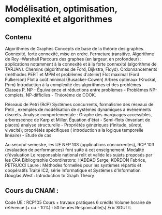 # Modélisation, optimisation, complexité et algorithmes

## Contenu

Algorithmes de Graphes 
Concepts de base de la théorie des graphes.
Connexité, forte connexité, mise en ordre.
Fermeture transitive. Algorithme de Roy -Warshall
Parcours des graphes (en largeur, en profondeur) : applications notamment à la connexité et à la forte connexité (algorithme de TARJAN).
Chemins (algorithmes de Ford, Dijkstra,  Floyd).
Ordonnancements (méthodes PERT et MPM et problèmes d'atelier)
Flot maximal (Ford Fulkerson) Flot à coût minimal (Busacker-Cowen)
Arbres optimaux (Kruskal, Prim)
Introduction à la complexité des algorithmes et des problèmes
Classes P, NP - Équivalence et réductions entre problèmes - Problèmes NP-complets, NP-difficiles - Théorème de COOK.

Réseaux de Petri (RdP)
Systèmes concurrents, formalisme des réseaux de Petri , exemples de modélisation de systèmes dynamiques à événements discrets.
Analyse comportementale :  Graphe des marquages accessibles, arborescence de Karp et Miller.
Équation d'état - Semi-flots (invariant de places) analyse structurelle -
Propriétés génériques  (finitude,  sûreté, vivacité), propriétés spécifiques ( introduction  a la logique temporelle linéaire) -
Etude de cas 

Au second semestre, les UE NFP 103 (applications concurrentes), RCP 103 (evaluation de performances) font suite à cet enseignement.
Modalité d'évaluation
Le responsable national relit et valide les sujets proposés par les CRA
Bibliographie
Coordinators: HADDAD Serge, KORDON Fabrice, PETRUCCI Laure : Méthodes formelles pour les systèmes répartis et coopératifs Traité IC2, série Informatique et Systèmes d'Information
Douglas West : Introduction to Graph Theory



## Cours du CNAM : 
Code UE : RCP105
Cours + travaux pratiques
6 crédits
Volume horaire de référence
(+ ou - 10%) : 50 heures
Responsable(s)
Eric SOUTIL
